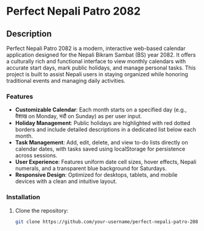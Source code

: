# Perfect Nepali Patro 2082

## Description
Perfect Nepali Patro 2082 is a modern, interactive web-based calendar application designed for the Nepali Bikram Sambat (BS) year 2082. It offers a culturally rich and functional interface to view monthly calendars with accurate start days, mark public holidays, and manage personal tasks. This project is built to assist Nepali users in staying organized while honoring traditional events and managing daily activities.

### Features
- **Customizable Calendar**: Each month starts on a specified day (e.g., वैशाख on Monday, भदौ on Sunday) as per user input.
- **Holiday Management**: Public holidays are highlighted with red dotted borders and include detailed descriptions in a dedicated list below each month.
- **Task Management**: Add, edit, delete, and view to-do lists directly on calendar dates, with tasks saved using localStorage for persistence across sessions.
- **User Experience**: Features uniform date cell sizes, hover effects, Nepali numerals, and a transparent blue background for Saturdays.
- **Responsive Design**: Optimized for desktops, tablets, and mobile devices with a clean and intuitive layout.

### Installation
1. Clone the repository:
   ```bash
   git clone https://github.com/your-username/perfect-nepali-patro-2082.git
